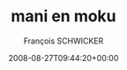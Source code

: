 ---
title: 'mani en moku'
posts: 3
hash: 'A8azi3JD'
author: 'François SCHWICKER'
date: 2008-08-27T09:44:20+00:00
sources:
  - https://tokipona.yahoogroups.narkive.com/A8azi3JD
---